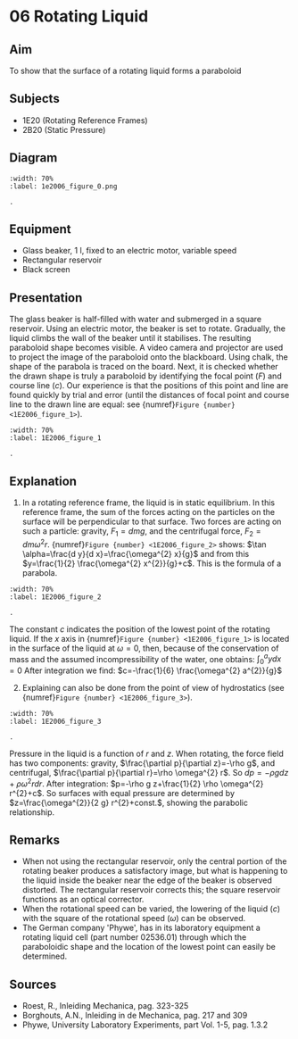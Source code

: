 # 06 Rotating Liquid 
   
## Aim   
To show that the surface of a rotating liquid forms a paraboloid    
  
## Subjects   
* 1E20 (Rotating Reference Frames) 
* 2B20 (Static Pressure)   
  
## Diagram   
```{figure} figures/figure_0.png
:width: 70%  
:label: 1e2006_figure_0.png  

.
``` 
  
## Equipment   
*  Glass beaker, $1 \mathrm{~l}$, fixed to an electric motor, variable speed 
*  Rectangular reservoir 
*  Black screen
     
## Presentation   
 The glass beaker is half-filled with water and submerged in a square reservoir. Using an electric motor, the beaker is set to rotate. Gradually, the liquid climbs the wall of the beaker until it stabilises. The resulting paraboloid shape becomes visible. A video camera and projector are used to project the image of the paraboloid onto the blackboard. Using chalk, the shape of the parabola is traced on the board. Next, it is checked whether the drawn shape is truly a paraboloid by identifying the focal point ($F$) and course line ($c$). Our experience is that the positions of this point and line are found quickly by trial and error (until the distances of focal point and course line to the drawn line are equal: see {numref}`Figure {number} <1E2006_figure_1>`). 

```{figure} figures/figure_1.png
:width: 70%  
:label: 1E2006_figure_1

. 
```

## Explanation   
1. In a rotating reference frame, the liquid is in static equilibrium. In this reference frame, the sum of the forces acting on the particles on the surface will be perpendicular to that surface. Two forces are acting on such a particle: gravity, $F_{1}=d m g$, and the centrifugal force, $F_{2}=d m \omega^{2} r$. {numref}`Figure {number} <1E2006_figure_2>` shows: $\tan \alpha=\frac{d y}{d x}=\frac{\omega^{2} x}{g}$ and from this $y=\frac{1}{2} \frac{\omega^{2} x^{2}}{g}+c$. This is the formula of a parabola.   

```{figure} figures/figure_2.png
:width: 70%  
:label: 1E2006_figure_2

.
``` 

The constant $c$ indicates the position of the lowest point of the rotating liquid. If the $x$ axis in {numref}`Figure {number} <1E2006_figure_1>` is located in the surface of the liquid at $\omega=0$, then, because of the conservation of mass and the assumed incompressibility of the water, one obtains: 
$\int_{0}^{a} y d x=0$ After integration we find: $c=-\frac{1}{6} \frac{\omega^{2} a^{2}}{g}$   

2. Explaining can also be done from the point of view of hydrostatics (see {numref}`Figure {number} <1E2006_figure_3>`).

```{figure} figures/figure_3.png
:width: 70%  
:label: 1E2006_figure_3

. 
```

Pressure in the liquid is a function of $r$ and $z$. When rotating, the force field has two components: gravity, $\frac{\partial p}{\partial z}=-\rho g$, and centrifugal, $\frac{\partial p}{\partial r}=\rho \omega^{2} r$. So $d p=-\rho g d z+\rho \omega^{2} r d r$. After integration: $p=-\rho g z+\frac{1}{2} \rho \omega^{2} r^{2}+c$. So surfaces with equal pressure are determined by $z=\frac{\omega^{2}}{2 g} r^{2}+const.$, showing the parabolic relationship.
  
## Remarks   
* When not using the rectangular reservoir, only the central portion of the rotating beaker produces a satisfactory image, but what is happening to the liquid inside the beaker near the edge of the beaker is observed distorted. The rectangular reservoir corrects this; the square reservoir functions as an optical corrector. 
 *  When the rotational speed can be varied, the lowering of the liquid ($c$) with the square of the rotational speed ($\omega$) can be observed. 
 *  The German company 'Phywe', has in its laboratory equipment a rotating liquid cell (part number 02536.01) through which the paraboloidic shape and the location of the lowest point can easily be determined.
    
  
## Sources
 *  Roest, R., Inleiding Mechanica, pag. 323-325 
 *  Borghouts, A.N., Inleiding in de Mechanica, pag. 217 and 309 
 *  Phywe, University Laboratory Experiments, part Vol. 1-5, pag. 1.3.2
  
